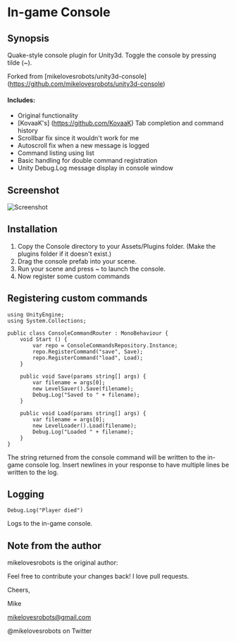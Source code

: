 In-game Console
=======

Synopsis
--------

Quake-style console plugin for Unity3d.  Toggle the console by pressing tilde (~).

Forked from  [mikelovesrobots/unity3d-console] (https://github.com/mikelovesrobots/unity3d-console)

#### Includes:

* Original functionality
* [KovaaK's] (https://github.com/KovaaK) Tab completion and command history
* Scrollbar fix since it wouldn't work for me
* Autoscroll fix when a new message is logged
* Command listing using list
* Basic handling for double command registration
* Unity Debug.Log message display in console window

Screenshot
-----------
![Screenshot](https://dl.dropboxusercontent.com/s/z0gw0h267h0fzz4/Screen%20Shot%202014-01-06%20at%2011.26.19%20AM.png)

Installation
------------

1. Copy the Console directory to your Assets/Plugins folder.  (Make the plugins folder if it doesn't exist.)
2. Drag the console prefab into your scene.
3. Run your scene and press ~ to launch the console.
4. Now register some custom commands

Registering custom commands
---------------
```
using UnityEngine;
using System.Collections;

public class ConsoleCommandRouter : MonoBehaviour {
    void Start () {
        var repo = ConsoleCommandsRepository.Instance;
        repo.RegisterCommand("save", Save);
        repo.RegisterCommand("load", Load);
    }

    public void Save(params string[] args) {
        var filename = args[0];
        new LevelSaver().Save(filename);
        Debug.Log("Saved to " + filename);
    }

    public void Load(params string[] args) {
        var filename = args[0];
        new LevelLoader().Load(filename);
        Debug.Log("Loaded " + filename);
    }
}
```

The string returned from the console command will be written to the in-game 
console log.  Insert newlines in your response to have multiple lines be written
to the log.

Logging
-------

```
Debug.Log("Player died")
```

Logs to the in-game console.

Note from the author
--------------------

mikelovesrobots is the original author:

Feel free to contribute your changes back!  I love pull requests.

Cheers,

Mike

mikelovesrobots@gmail.com

@mikelovesrobots on Twitter
